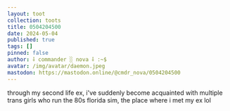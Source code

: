 ```yaml
---
layout: toot
collection: toots
title: 0504204500
date: 2024-05-04
published: true
tags: []
pinned: false
author: ⸸ commander ░ nova ⸸ :~$
avatar: /img/avatar/daemon.jpeg
mastodon: https://mastodon.online/@cmdr_nova/0504204500
---
```


through my second life ex, i've suddenly become acquainted with multiple trans girls who run the 80s florida sim, the place where i met my ex lol
